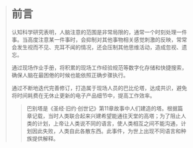 > # 前言
>
> 认知科学研究表明，人脑注意的范围是非常局限的，通常一个时刻处理一件事。当高度注意某一件事时，会抑制对其他事物相关感觉刺激的反映，常常会发生视而不见、充耳不闻的情况，还会压制其他思维活动，造成忽视、遗忘。
>
> 通过现场作业手册，将积累的现场工作经验规范等数字化存储和快捷搜索，确保人脑在最困倦的时候也能依照正确步骤执行。
>
> 通过不断地迭代完善修订，打造属于现场人员的巴比伦塔，达成共识，避免将时间耗费在无休止更新的电子产品细节中，提高工作效率。
>
> 
>
> > 巴别塔是《圣经·旧约·创世记》第11章故事中人们建造的塔。根据篇章记载，当时人类联合起来兴建希望能通往天堂的高塔；为了阻止人类的计划，上帝让人类说不同的语言，使人类相互之间不能沟通，计划因此失败，人类自此各散东西。此事件，为世上出现不同语言和种族提供解释。
